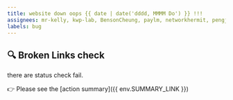 ```yaml
---
title: website down oops {{ date | date('dddd, MMMM Do') }} !!!
assignees: mr-kelly, kwp-lab, BensonCheung, paylm, networkhermit, pengjin123
labels: bug
---
```


## 🔍 Broken Links check

there are status check fail.

👉 Please see the [action summary]({{ env.SUMMARY_LINK }})
